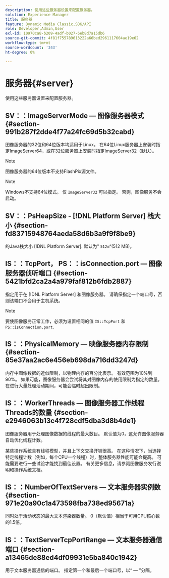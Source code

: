 ```yaml
---
description: 使用这些服务器设置来配置服务器。
solution: Experience Manager
title: 服务器
feature: Dynamic Media Classic,SDK/API
role: Developer,Admin,User
exl-id: 10970ca8-b209-4adf-b027-6eb8d7a15db6
source-git-commit: 4f81f755789613222a66bed2961117604ae19e62
workflow-type: tm+mt
source-wordcount: '343'
ht-degree: 0%

---
```


# 服务器{#server}

使用这些服务器设置来配置服务器。

## SV：：ImageServerMode — 图像服务器模式 {#section-991b287f2dde4f77a24fc69d5b32cabd}

图像服务器的32位和64位版本均适用于Linux。 在64位Linux服务器上安装时指定ImageServer64，或在32位服务器上安装时指定ImageServer32（默认）。

>[!NOTE]
>
>图像服务器的64位版本不支持FlashPix源文件。

>[!NOTE]
>
>Windows不支持64位模式。 仅 `ImageServer32` 可以指定。 否则，图像服务不会启动。

## SV：：PsHeapSize - [!DNL Platform Server] 栈大小 {#section-fd83715948764aeda58d6b3a9f9f8be9}

的Java栈大小 [!DNL Platform Server]. 默认为&quot; `512m`“(512 MB)。

## IS：：TcpPort， PS：：isConnection.port — 图像服务器侦听端口 {#section-5421bfd2ca2a4a979faf812b6fdb2887}

指定用于在 [!DNL Platform Server] 和图像服务器。 请确保指定一个端口号，否则该端口不会用于主机系统。

>[!NOTE]
>
>要使图像服务正常工作，必须为设置相同的值 `IS::TcpPort` 和 `PS::isConnection.port`.

## IS：：PhysicalMemory — 映像服务器内存限制 {#section-85e37aa2ac6e456eb698da716dd3247d}

内存中图像数据的近似限制，以物理内存的百分比表示。 有效范围为10%到90%。 如果可能，图像服务器会尝试将其对图像内存的使用限制为指定的数量。 在进行大量处理活动期间，可能会临时超出限制。

## IS：：WorkerThreads — 图像服务器工作线程Threads的数量 {#section-e2946063b13c4f728cdf5dba3d8b4de1}

图像服务器用于处理图像数据的线程的最大数目。 默认值为0，这允许图像服务器自动优化线程计数。

某些操作系统具有线程模型，并且上下文交换开销很高。 在这种情况下，当选择特定线程计数（例如，每个CPU一个线程）时，整体服务器性能可能会提高。 可能需要进行一些试验才能找到最佳设置。 有关更多信息，请参阅图像服务发行说明和操作系统文档。

## IS：：NumberOfTextServers — 文本服务器实例数 {#section-971e20a90c1a473598fba738ed95671a}

同时处于活动状态的最大文本渲染器数量。 0（默认值）相当于可用CPU核心数的1.5倍。

## IS：：TextServerTcpPortRange — 文本服务器通信端口 {#section-a13465de88ed4df09931e5ba840c1942}

用于文本服务器通信的端口。 指定第一个和最后一个端口号，以“ — ”分隔。
